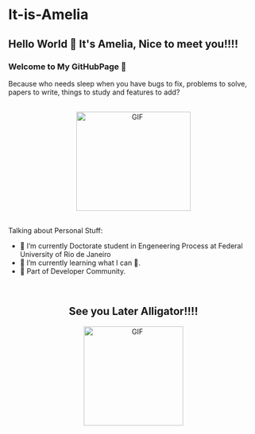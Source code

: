 # It-is-Amelia

## Hello World 👋 It's Amelia, Nice to meet you!!!!

### Welcome to My GitHubPage 🚀
Because who needs sleep when you have bugs to fix, problems to solve, papers to write, things to study and features to add?

<br/>

<div align="center">
<img src="https://media.giphy.com/media/7hJZcKzjIufeOmqKSj/giphy.gif" width="230" height="200" alt="GIF">
</div>

<br/>

Talking about Personal Stuff:

- 🔭 I’m currently Doctorate student in Engeneering Process at Federal University of Rio de Janeiro
- 🌱 I’m currently learning what I can 🙌.
- 👯 Part of Developer Community.
  
<br/>

<div align="center">
  <h2><strong>See you Later Alligator!!!!</strong></h2>
  <img src="https://media3.giphy.com/media/v1.Y2lkPTc5MGI3NjExaDc1Z2h4YjF2cjZjNjJvNzgyYm02ZGJldWV2MHZib2t1YXV0Mm83dSZlcD12MV9pbnRlcm5hbF9naWZfYnlfaWQmY3Q9Zw/4GIvR6cmYs8jC/200.webp" width="200" height="200" alt="GIF">
</div>


